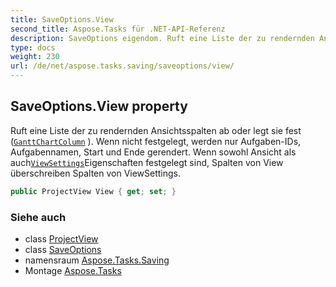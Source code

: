 ```yaml
---
title: SaveOptions.View
second_title: Aspose.Tasks für .NET-API-Referenz
description: SaveOptions eigendom. Ruft eine Liste der zu rendernden Ansichtsspalten ab oder legt sie fest GanttChartColumn . Wenn nicht festgelegt werden nur AufgabenIDs Aufgabennamen Start und Ende gerendert. Wenn sowohl Ansicht als auchViewSettingsEigenschaften festgelegt sind Spalten von View überschreiben Spalten von ViewSettings.
type: docs
weight: 230
url: /de/net/aspose.tasks.saving/saveoptions/view/
---
```

## SaveOptions.View property

Ruft eine Liste der zu rendernden Ansichtsspalten ab oder legt sie fest ([`GanttChartColumn`](../../../aspose.tasks.visualization/ganttchartcolumn/) ). Wenn nicht festgelegt, werden nur Aufgaben-IDs, Aufgabennamen, Start und Ende gerendert. Wenn sowohl Ansicht als auch[`ViewSettings`](../viewsettings/)Eigenschaften festgelegt sind, Spalten von View überschreiben Spalten von ViewSettings.

```csharp
public ProjectView View { get; set; }
```

### Siehe auch

* class [ProjectView](../../../aspose.tasks.visualization/projectview/)
* class [SaveOptions](../)
* namensraum [Aspose.Tasks.Saving](../../saveoptions/)
* Montage [Aspose.Tasks](../../../)


